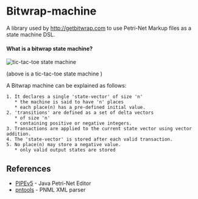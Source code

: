 # Bitwrap-machine

A library used by http://getbitwrap.com to use Petri-Net Markup files as a state machine DSL.

#### What is a bitwrap state machine?

![tic-tac-toe state machine](https://bitwrap.github.io/image/octothorpe.png)

(above is a tic-tac-toe state machine )

A Bitwrap machine can be explained as follows:

    1. It declares a single 'state-vector' of size 'n'
       * the machine is said to have 'n' places
       * each place(n) has a pre-defined initial value.
    2. 'transitions' are defined as a set of delta vectors
       * of size 'n' 
       * containing positive or negative integers.
    3. Transactions are applied to the current state vector using vector addition.
    4. The 'state-vector' is stored after each valid transaction.
    5. No place(n) may store a negative value.
       * only valid output states are stored

## References

* [PIPEv5](https://github.com/sarahtattersall/PIPE) - Java Petri-Net Editor
* [pntools](https://github.com/irgangla/pntools/blob/master/LICENSE) - PNML XML parser

